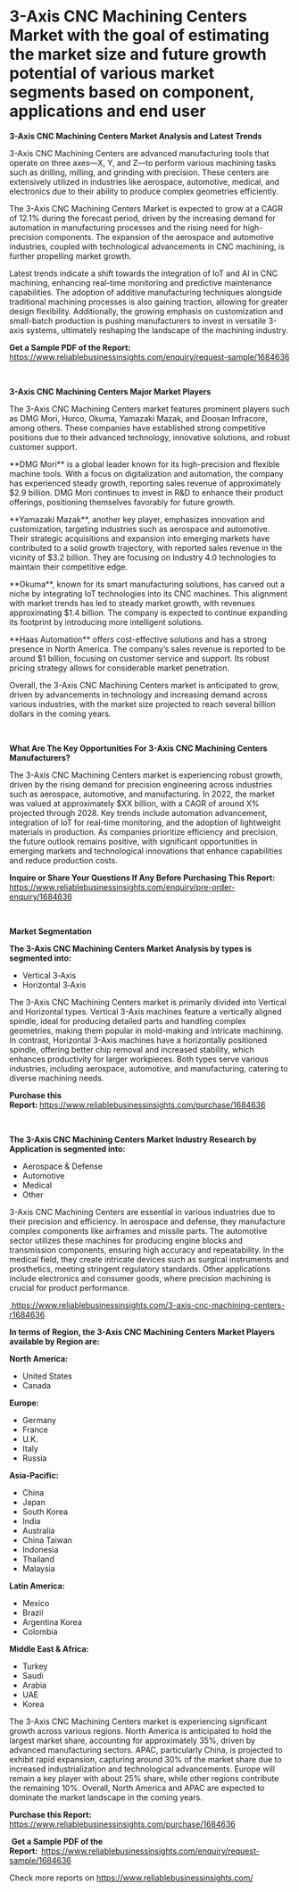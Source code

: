 <p><h1>3-Axis CNC Machining Centers Market with the goal of estimating the market size and future growth potential of various market segments based on component, applications and end user</h1></p><p><strong>3-Axis CNC Machining Centers Market Analysis and Latest Trends</strong></p>
<p><p>3-Axis CNC Machining Centers are advanced manufacturing tools that operate on three axes—X, Y, and Z—to perform various machining tasks such as drilling, milling, and grinding with precision. These centers are extensively utilized in industries like aerospace, automotive, medical, and electronics due to their ability to produce complex geometries efficiently.</p><p>The 3-Axis CNC Machining Centers Market is expected to grow at a CAGR of 12.1% during the forecast period, driven by the increasing demand for automation in manufacturing processes and the rising need for high-precision components. The expansion of the aerospace and automotive industries, coupled with technological advancements in CNC machining, is further propelling market growth. </p><p>Latest trends indicate a shift towards the integration of IoT and AI in CNC machining, enhancing real-time monitoring and predictive maintenance capabilities. The adoption of additive manufacturing techniques alongside traditional machining processes is also gaining traction, allowing for greater design flexibility. Additionally, the growing emphasis on customization and small-batch production is pushing manufacturers to invest in versatile 3-axis systems, ultimately reshaping the landscape of the machining industry.</p></p>
<p><strong>Get a Sample PDF of the Report:&nbsp;</strong> <a href="https://www.reliablebusinessinsights.com/enquiry/request-sample/1684636?utm_campaign=3366&utm_medium=2&utm_source=Github&utm_content=ia&utm_term=26032025&utm_id=3-axis-cnc-machining-centers">https://www.reliablebusinessinsights.com/enquiry/request-sample/1684636</a></p>
<p>&nbsp;</p>
<p><strong>3-Axis CNC Machining Centers Major Market Players</strong></p>
<p><p>The 3-Axis CNC Machining Centers market features prominent players such as DMG Mori, Hurco, Okuma, Yamazaki Mazak, and Doosan Infracore, among others. These companies have established strong competitive positions due to their advanced technology, innovative solutions, and robust customer support.</p><p>**DMG Mori** is a global leader known for its high-precision and flexible machine tools. With a focus on digitalization and automation, the company has experienced steady growth, reporting sales revenue of approximately $2.9 billion. DMG Mori continues to invest in R&D to enhance their product offerings, positioning themselves favorably for future growth.</p><p>**Yamazaki Mazak**, another key player, emphasizes innovation and customization, targeting industries such as aerospace and automotive. Their strategic acquisitions and expansion into emerging markets have contributed to a solid growth trajectory, with reported sales revenue in the vicinity of $3.2 billion. They are focusing on Industry 4.0 technologies to maintain their competitive edge.</p><p>**Okuma**, known for its smart manufacturing solutions, has carved out a niche by integrating IoT technologies into its CNC machines. This alignment with market trends has led to steady market growth, with revenues approximating $1.4 billion. The company is expected to continue expanding its footprint by introducing more intelligent solutions.</p><p>**Haas Automation** offers cost-effective solutions and has a strong presence in North America. The company’s sales revenue is reported to be around $1 billion, focusing on customer service and support. Its robust pricing strategy allows for considerable market penetration.</p><p>Overall, the 3-Axis CNC Machining Centers market is anticipated to grow, driven by advancements in technology and increasing demand across various industries, with the market size projected to reach several billion dollars in the coming years.</p></p>
<p>&nbsp;</p>
<p><strong>What Are The Key Opportunities For 3-Axis CNC Machining Centers Manufacturers?</strong></p>
<p><p>The 3-Axis CNC Machining Centers market is experiencing robust growth, driven by the rising demand for precision engineering across industries such as aerospace, automotive, and manufacturing. In 2022, the market was valued at approximately $XX billion, with a CAGR of around X% projected through 2028. Key trends include automation advancement, integration of IoT for real-time monitoring, and the adoption of lightweight materials in production. As companies prioritize efficiency and precision, the future outlook remains positive, with significant opportunities in emerging markets and technological innovations that enhance capabilities and reduce production costs.</p></p>
<p><strong>Inquire or Share Your Questions If Any Before Purchasing This Report:</strong> <a href="https://www.reliablebusinessinsights.com/enquiry/pre-order-enquiry/1684636?utm_campaign=3366&utm_medium=2&utm_source=Github&utm_content=ia&utm_term=26032025&utm_id=3-axis-cnc-machining-centers">https://www.reliablebusinessinsights.com/enquiry/pre-order-enquiry/1684636</a></p>
<p>&nbsp;</p>
<p><strong>Market Segmentation</strong></p>
<p><strong>The 3-Axis CNC Machining Centers Market Analysis by types is segmented into:</strong></p>
<p><ul><li>Vertical 3‑Axis</li><li>Horizontal 3‑Axis</li></ul></p>
<p><p>The 3-Axis CNC Machining Centers market is primarily divided into Vertical and Horizontal types. Vertical 3-Axis machines feature a vertically aligned spindle, ideal for producing detailed parts and handling complex geometries, making them popular in mold-making and intricate machining. In contrast, Horizontal 3-Axis machines have a horizontally positioned spindle, offering better chip removal and increased stability, which enhances productivity for larger workpieces. Both types serve various industries, including aerospace, automotive, and manufacturing, catering to diverse machining needs.</p></p>
<p><strong>Purchase this Report:&nbsp;</strong><a href="https://www.reliablebusinessinsights.com/purchase/1684636?utm_campaign=3366&utm_medium=2&utm_source=Github&utm_content=ia&utm_term=26032025&utm_id=3-axis-cnc-machining-centers">https://www.reliablebusinessinsights.com/purchase/1684636</a></p>
<p>&nbsp;</p>
<p><strong>The 3-Axis CNC Machining Centers Market Industry Research by Application is segmented into:</strong></p>
<p><ul><li>Aerospace & Defense</li><li>Automotive</li><li>Medical</li><li>Other</li></ul></p>
<p><p>3-Axis CNC Machining Centers are essential in various industries due to their precision and efficiency. In aerospace and defense, they manufacture complex components like airframes and missile parts. The automotive sector utilizes these machines for producing engine blocks and transmission components, ensuring high accuracy and repeatability. In the medical field, they create intricate devices such as surgical instruments and prosthetics, meeting stringent regulatory standards. Other applications include electronics and consumer goods, where precision machining is crucial for product performance.</p></p>
<p><a href="https://www.reliablebusinessinsights.com/3-axis-cnc-machining-centers-r1684636?utm_campaign=3366&utm_medium=2&utm_source=Github&utm_content=ia&utm_term=26032025&utm_id=3-axis-cnc-machining-centers">&nbsp;https://www.reliablebusinessinsights.com/3-axis-cnc-machining-centers-r1684636</a></p>
<p><strong>In terms of Region, the 3-Axis CNC Machining Centers Market Players available by Region are:</strong></p>
<p>
    <p> <strong> North America: </strong>
        <ul>
            <li>United States</li>
            <li>Canada</li>
        </ul>
        </p> 
    <p> <strong> Europe: </strong>
        <ul>
            <li>Germany</li>
            <li>France</li>
            <li>U.K.</li>
            <li>Italy</li>
            <li>Russia</li>
        </ul>
        </p> 
    <p> <strong> Asia-Pacific: </strong>
        <ul>
            <li>China</li>
            <li>Japan</li>
            <li>South Korea</li>
            <li>India</li>
            <li>Australia</li>
            <li>China Taiwan</li>
            <li>Indonesia</li>
            <li>Thailand</li>
            <li>Malaysia</li>
        </ul>
        </p> 
    <p> <strong> Latin America: </strong>
        <ul>
            <li>Mexico</li>
            <li>Brazil</li>
            <li>Argentina Korea</li>
            <li>Colombia</li>
        </ul>
        </p> 
    <p> <strong> Middle East & Africa: </strong>
        <ul>
            <li>Turkey</li>
            <li>Saudi</li>
            <li>Arabia</li>
            <li>UAE</li>
            <li>Korea</li>
        </ul>
    </p>
    </p>
<p><p>The 3-Axis CNC Machining Centers market is experiencing significant growth across various regions. North America is anticipated to hold the largest market share, accounting for approximately 35%, driven by advanced manufacturing sectors. APAC, particularly China, is projected to exhibit rapid expansion, capturing around 30% of the market share due to increased industrialization and technological advancements. Europe will remain a key player with about 25% share, while other regions contribute the remaining 10%. Overall, North America and APAC are expected to dominate the market landscape in the coming years.</p></p>
<p><strong>Purchase this Report: </strong><a href="https://www.reliablebusinessinsights.com/purchase/1684636?utm_campaign=3366&utm_medium=2&utm_source=Github&utm_content=ia&utm_term=26032025&utm_id=3-axis-cnc-machining-centers">https://www.reliablebusinessinsights.com/purchase/1684636</a></p>
<p>&nbsp;<strong>Get a Sample PDF of the Report:&nbsp;&nbsp;</strong><a href="https://www.reliablebusinessinsights.com/enquiry/request-sample/1684636?utm_campaign=3366&utm_medium=2&utm_source=Github&utm_content=ia&utm_term=26032025&utm_id=3-axis-cnc-machining-centers">https://www.reliablebusinessinsights.com/enquiry/request-sample/1684636</a></p>
<p><strong></strong></p>
<p>Check more reports on <a href="https://www.reliablebusinessinsights.com/?utm_campaign=3366&utm_medium=2&utm_source=Github&utm_content=ia&utm_term=26032025&utm_id=3-axis-cnc-machining-centers">https://www.reliablebusinessinsights.com/</a></p>